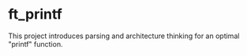 # ft_printf

This project introduces parsing and architecture thinking for an optimal "printf" function.
